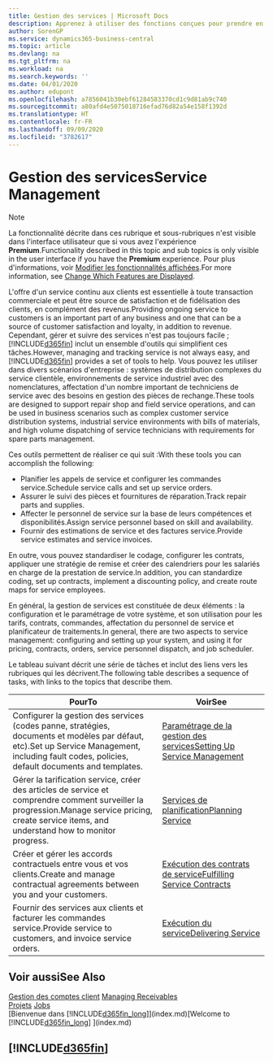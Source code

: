 ```yaml
---
title: Gestion des services | Microsoft Docs
description: Apprenez à utiliser des fonctions conçues pour prendre en charge les opérations de l'atelier de réparation et du service clientèle.
author: SorenGP
ms.service: dynamics365-business-central
ms.topic: article
ms.devlang: na
ms.tgt_pltfrm: na
ms.workload: na
ms.search.keywords: ''
ms.date: 04/01/2020
ms.author: edupont
ms.openlocfilehash: a7856041b30ebf61284583370cd1c9d81ab9c740
ms.sourcegitcommit: a80afd4e5075018716efad76d82a54e158f1392d
ms.translationtype: HT
ms.contentlocale: fr-FR
ms.lasthandoff: 09/09/2020
ms.locfileid: "3782617"
---
```

# <a name="service-management"></a><span data-ttu-id="4cb4c-103">Gestion des services</span><span class="sxs-lookup"><span data-stu-id="4cb4c-103">Service Management</span></span>
> [!NOTE]
> <span data-ttu-id="4cb4c-104">La fonctionnalité décrite dans ces rubrique et sous-rubriques n'est visible dans l'interface utilisateur que si vous avez l'expérience **Premium**.</span><span class="sxs-lookup"><span data-stu-id="4cb4c-104">Functionality described in this topic and sub topics is only visible in the user interface if you have the **Premium** experience.</span></span> <span data-ttu-id="4cb4c-105">Pour plus d'informations, voir [Modifier les fonctionnalités affichées](ui-experiences.md).</span><span class="sxs-lookup"><span data-stu-id="4cb4c-105">For more information, see [Change Which Features are Displayed](ui-experiences.md).</span></span>

<span data-ttu-id="4cb4c-106">L'offre d'un service continu aux clients est essentielle à toute transaction commerciale et peut être source de satisfaction et de fidélisation des clients, en complément des revenus.</span><span class="sxs-lookup"><span data-stu-id="4cb4c-106">Providing ongoing service to customers is an important part of any business and one that can be a source of customer satisfaction and loyalty, in addition to revenue.</span></span> <span data-ttu-id="4cb4c-107">Cependant, gérer et suivre des services n'est pas toujours facile ; [!INCLUDE[d365fin](includes/d365fin_md.md)] inclut un ensemble d'outils qui simplifient ces tâches.</span><span class="sxs-lookup"><span data-stu-id="4cb4c-107">However, managing and tracking service is not always easy, and [!INCLUDE[d365fin](includes/d365fin_md.md)] provides a set of tools to help.</span></span> <span data-ttu-id="4cb4c-108">Vous pouvez les utiliser dans divers scénarios d'entreprise : systèmes de distribution complexes du service clientèle, environnements de service industriel avec des nomenclatures, affectation d'un nombre important de techniciens de service avec des besoins en gestion des pièces de rechange.</span><span class="sxs-lookup"><span data-stu-id="4cb4c-108">These tools are designed to support repair shop and field service operations, and can be used in business scenarios such as complex customer service distribution systems, industrial service environments with bills of materials, and high volume dispatching of service technicians with requirements for spare parts management.</span></span>  

 <span data-ttu-id="4cb4c-109">Ces outils permettent de réaliser ce qui suit :</span><span class="sxs-lookup"><span data-stu-id="4cb4c-109">With these tools you can accomplish the following:</span></span>  

* <span data-ttu-id="4cb4c-110">Planifier les appels de service et configurer les commandes service.</span><span class="sxs-lookup"><span data-stu-id="4cb4c-110">Schedule service calls and set up service orders.</span></span>  
* <span data-ttu-id="4cb4c-111">Assurer le suivi des pièces et fournitures de réparation.</span><span class="sxs-lookup"><span data-stu-id="4cb4c-111">Track repair parts and supplies.</span></span>  
* <span data-ttu-id="4cb4c-112">Affecter le personnel de service sur la base de leurs compétences et disponibilités.</span><span class="sxs-lookup"><span data-stu-id="4cb4c-112">Assign service personnel based on skill and availability.</span></span>  
* <span data-ttu-id="4cb4c-113">Fournir des estimations de service et des factures service.</span><span class="sxs-lookup"><span data-stu-id="4cb4c-113">Provide service estimates and service invoices.</span></span>  

<span data-ttu-id="4cb4c-114">En outre, vous pouvez standardiser le codage, configurer les contrats, appliquer une stratégie de remise et créer des calendriers pour les salariés en charge de la prestation de service.</span><span class="sxs-lookup"><span data-stu-id="4cb4c-114">In addition, you can standardize coding, set up contracts, implement a discounting policy, and create route maps for service employees.</span></span>  

<span data-ttu-id="4cb4c-115">En général, la gestion de services est constituée de deux éléments : la configuration et le paramétrage de votre système, et son utilisation pour les tarifs, contrats, commandes, affectation du personnel de service et planificateur de traitements.</span><span class="sxs-lookup"><span data-stu-id="4cb4c-115">In general, there are two aspects to service management: configuring and setting up your system, and using it for pricing, contracts, orders, service personnel dispatch, and job scheduler.</span></span>  

<span data-ttu-id="4cb4c-116">Le tableau suivant décrit une série de tâches et inclut des liens vers les rubriques qui les décrivent.</span><span class="sxs-lookup"><span data-stu-id="4cb4c-116">The following table describes a sequence of tasks, with links to the topics that describe them.</span></span>   

|<span data-ttu-id="4cb4c-117">**Pour**</span><span class="sxs-lookup"><span data-stu-id="4cb4c-117">**To**</span></span>|<span data-ttu-id="4cb4c-118">**Voir**</span><span class="sxs-lookup"><span data-stu-id="4cb4c-118">**See**</span></span>|  
|------------|-------------|  
|<span data-ttu-id="4cb4c-119">Configurer la gestion des services (codes panne, stratégies, documents et modèles par défaut, etc).</span><span class="sxs-lookup"><span data-stu-id="4cb4c-119">Set up Service Management, including fault codes, policies, default documents and templates.</span></span>|[<span data-ttu-id="4cb4c-120">Paramétrage de la gestion des services</span><span class="sxs-lookup"><span data-stu-id="4cb4c-120">Setting Up Service Management</span></span>](service-setup-service.md)|  
|<span data-ttu-id="4cb4c-121">Gérer la tarification service, créer des articles de service et comprendre comment surveiller la progression.</span><span class="sxs-lookup"><span data-stu-id="4cb4c-121">Manage service pricing, create service items, and understand how to monitor progress.</span></span>|[<span data-ttu-id="4cb4c-122">Services de planification</span><span class="sxs-lookup"><span data-stu-id="4cb4c-122">Planning Service</span></span>](service-plan-service.md)|  
|<span data-ttu-id="4cb4c-123">Créer et gérer les accords contractuels entre vous et vos clients.</span><span class="sxs-lookup"><span data-stu-id="4cb4c-123">Create and manage contractual agreements between you and your customers.</span></span>|[<span data-ttu-id="4cb4c-124">Exécution des contrats de service</span><span class="sxs-lookup"><span data-stu-id="4cb4c-124">Fulfilling Service Contracts</span></span>](service-fulfill-service-contracts.md)|  
|<span data-ttu-id="4cb4c-125">Fournir des services aux clients et facturer les commandes service.</span><span class="sxs-lookup"><span data-stu-id="4cb4c-125">Provide service to customers, and invoice service orders.</span></span>|[<span data-ttu-id="4cb4c-126">Exécution du service</span><span class="sxs-lookup"><span data-stu-id="4cb4c-126">Delivering Service</span></span>](service-deliver-service.md)|  

## <a name="see-also"></a><span data-ttu-id="4cb4c-127">Voir aussi</span><span class="sxs-lookup"><span data-stu-id="4cb4c-127">See Also</span></span>  
<span data-ttu-id="4cb4c-128">[Gestion des comptes client](receivables-manage-receivables.md) </span><span class="sxs-lookup"><span data-stu-id="4cb4c-128">[Managing Receivables](receivables-manage-receivables.md) </span></span>  
<span data-ttu-id="4cb4c-129">[Projets](projects-how-create-jobs.md) </span><span class="sxs-lookup"><span data-stu-id="4cb4c-129">[Jobs](projects-how-create-jobs.md) </span></span>  
<span data-ttu-id="4cb4c-130">[Bienvenue dans [!INCLUDE[d365fin_long](includes/d365fin_long_md.md)]](index.md)</span><span class="sxs-lookup"><span data-stu-id="4cb4c-130">[Welcome to [!INCLUDE[d365fin_long](includes/d365fin_long_md.md)] ](index.md)</span></span>

## [!INCLUDE[d365fin](includes/free_trial_md.md)]  

